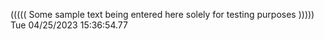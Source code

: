 ((((( Some sample text being entered here solely for testing purposes ))))) Tue 04/25/2023 15:36:54.77
